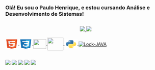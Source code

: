 ### Olá! Eu sou o Paulo Henrique, e estou cursando Análise e Desenvolvimento de Sistemas!

##

<div align="center">
  <a href="https://github.com/LockynBr">
  <img height="180em" src="https://github-readme-stats.vercel.app/api?username=lockynbr&show_icons=true&theme=dark&include_all_commits=true&count_private=true"/>
  <img height="180em" src="https://github-readme-stats.vercel.app/api/top-langs/?username=lockynbr&layout=compact&langs_count=7&theme=dark"/>
</div>
</div>
<div style="display: inline_block"><br>
  <img align="center" alt="Lock-HTML" height="30" width="40" src="https://raw.githubusercontent.com/devicons/devicon/master/icons/html5/html5-original.svg">
  <img align="center" alt="Lock-CSS" height="30" width="40" src="https://raw.githubusercontent.com/devicons/devicon/master/icons/css3/css3-original.svg">
  <img align="center" height="30" width="40" src="https://cdn.jsdelivr.net/gh/devicons/devicon/icons/javascript/javascript-original.svg" />
  <img align="center" height="40" width="50" src="https://cdn.jsdelivr.net/gh/devicons/devicon/icons/php/php-original.svg" />
  <img align="center" alt="Lock-Python" height="30" width="40" src="https://raw.githubusercontent.com/devicons/devicon/master/icons/python/python-original.svg">
  <img align="center" alt="Lock-JAVA" height="30" width="40" src="https://cdn-icons-png.flaticon.com/512/226/226777.png">
</div>

##

<div> 
  <a href="https://www.youtube.com/c/LockyNBR" target="_blank"><img src="https://img.shields.io/badge/YouTube-FF0000?style=for-the-badge&logo=youtube&logoColor=white" target="_blank"></a>
  <a href="https://www.instagram.com/_paulo_henryy/" target="_blank"><img src="https://img.shields.io/badge/-Instagram-%23E4405F?style=for-the-badge&logo=instagram&logoColor=white" target="_blank"></a>
 	<a href="https://www.twitch.tv/lockynbr" target="_blank"><img src="https://img.shields.io/badge/Twitch-9146FF?style=for-the-badge&logo=twitch&logoColor=white" target="_blank"></a> 
  <a href = "mailto:pauloluz566@gmail.com"><img src="https://img.shields.io/badge/-Gmail-%23333?style=for-the-badge&logo=gmail&logoColor=white" target="_blank"></a>
  <a href="https://www.linkedin.com/in/paulo-luz-dev/" target="_blank"><img src="https://img.shields.io/badge/-LinkedIn-%230077B5?style=for-the-badge&logo=linkedin&logoColor=white" target="_blank"></a> 
   
 
 
</div>

<!-- ![snake gif](https://github.com/LockynBr/LockynBr/blob/output/github-contribution-grid-snake.svg) -- 
